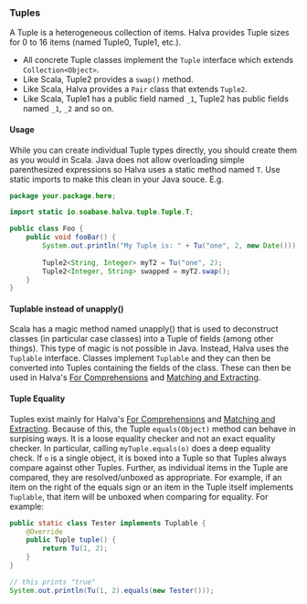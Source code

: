 ### Tuples

A Tuple is a heterogeneous collection of items. Halva provides Tuple sizes for 0 to 16 items (named Tuple0, Tuple1, etc.). 

* All concrete Tuple classes implement the `Tuple` interface which extends `Collection<Object>`. 
* Like Scala, Tuple2 provides a `swap()` method. 
* Like Scala, Halva provides a `Pair` class that extends `Tuple2`.
* Like Scala, Tuple1 has a public field named `_1`, Tuple2 has public fields named `_1`, `_2` and so on.

#### Usage

While you can create individual Tuple types directly, you should create them as you would in Scala. Java does not allow overloading simple parenthesized expressions so Halva uses a static method named `T`. Use static imports to make this clean in your Java souce. E.g.

```java
package your.package.here;

import static io.soabase.halva.tuple.Tuple.T;

public class Foo {
    public void fooBar() {
        System.out.println("My Tuple is: " + Tu("one", 2, new Date()));
    
        Tuple2<String, Integer> myT2 = Tu("one", 2);
        Tuple2<Integer, String> swapped = myT2.swap();
    }
}
```

#### Tuplable instead of unapply()

Scala has a magic method named unapply() that is used to deconstruct classes (in particular case classes) into a Tuple of fields (among other things). This type of magic is not possible in Java. Instead, Halva uses the `Tuplable` interface. Classes implement `Tuplable` and they can then be converted into Tuples containing the fields of the class. These can then be used in Halva's [For Comprehensions](../comprehension/README.md) and [Matching and Extracting](../matcher/README.md).

#### Tuple Equality

Tuples exist mainly for Halva's [For Comprehensions](../comprehension/README.md) and [Matching and Extracting](../matcher/README.md). Because of this, the Tuple `equals(Object)` method can behave in surpising ways. It is a loose equality checker and not an exact equality checker. In particular, calling `myTuple.equals(o)` does a deep equality check. If `o` is a single object, it is boxed into a Tuple so that Tuples always compare against other Tuples. Further, as individual items in the Tuple are compared, they are resolved/unboxed as appropriate. For example, if an item on the right of the equals sign or an item in the Tuple itself implements `Tuplable`, that item will be unboxed when comparing for equality. For example:

```java
public static class Tester implements Tuplable {
    @Override
    public Tuple tuple() {
        return Tu(1, 2);
    }
}

// this prints "true"
System.out.println(Tu(1, 2).equals(new Tester()));
```
